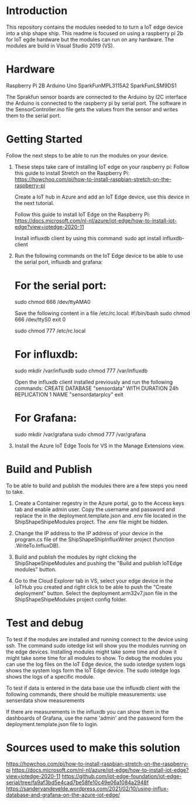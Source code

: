 # Introduction 
This repository contains the modules needed to to turn a IoT edge device into a ship shape ship. This readme is focused on using a raspberry pi 2b for IoT egde hardware but the modules can run on any hardware. The modules are build in Visual Studio 2019 (VS).

# Hardware
Raspberry Pi 2B
Arduino Uno
SparkFunMPL3115A2
SparkFunLSM9DS1

The Sprakfun sensor boards are connected to the Arduino by I2C interface the Arduino is connected to the raspberry pi by serial port. The software in the SensorController.ino file gets the values from the sensor and writes them to the serial port.

# Getting Started
Follow the next steps to be able to run the modules on your device.
1.	These steps take care of installing IoT edge on your raspberry pi:
    Follow this guide to install Stretch on the Raspberry Pi:
    https://howchoo.com/pi/how-to-install-raspbian-stretch-on-the-raspberry-pi 

    Create a IoT hub in Azure and add an IoT Edge device, use this device in the next tutorial.

    Follow this guide to install IoT Edge on the Raspberry Pi:
    https://docs.microsoft.com/nl-nl/azure/iot-edge/how-to-install-iot-edge?view=iotedge-2020-11

    Install influxdb client by using this command:
    sudo apt install influxdb-client

2.	Run the following commands on the IoT Edge device to be able to use the serial port, influxdb and grafana:
    # For the serial port:
    sudo chmod 666 /dev/ttyAMA0
    
    Save the following content in a file /etc/rc.local:
    #!/bin/bash
    sudo chmod 666 /dev/ttyS0
    exit 0

    sudo chmod 777 /etc/rc.local

    # For influxdb:
    sudo mkdir /var/influxdb
    sudo chmod 777 /var/influxdb

    Open the influxdb client installed previously and run the following commands:
    CREATE DATABASE "sensordata" WITH DURATION 24h REPLICATION 1 NAME "sensordatarplcy"
    exit

    # For Grafana:
    sudo mkdir /var/grafana
    sudo chmod 777 /var/grafana

3.  Install the Azure IoT Edge Tools for VS in the Manage Extensions view.

# Build and Publish
To be able to build and publish the modules there are a few steps you need to take.
1.  Create a Container regestry in the Azure portal, go to the Access keys tab and enable admin user.
    Copy the username and password and replace the <YourInfoHere> in the deployment.template.json and .env file located in the ShipShapeShipeModules project. The .env file might be hidden.

2.  Change the IP address to the IP address of your device in the program.cs file of the ShipShapeShipInfluxWriter project (function .WriteTo.InfluxDB).

3.  Build and publish the modules by right clicking the ShipShapeShipeModules and pushing the "Build and publish IoTEdge modules" button.

4.  Go to the Cloud Explorer tab in VS, select your edge device in the IoTHub you created and right click to be able to push the "Create deployment" button. Select the deployment.arm32v7.json file in the ShipShapeShipeModules project config folder.

# Test and debug
To test if the modules are installed and running connect to the device using ssh.
The command sudo iotedge list will show you the modules running on the edge devices. Installing modules might take some time and show it might take some time for all modules to show.
To debug the modules you can use the log files on the IoT Edge device, the sudo iotedge system logs shows the system logs form the IoT Edge device. The sudo iotedge logs <module name> shows the logs of a specific module.

To test if data is entered in the data base use the influxdb client with the following commands, there should be multiple measurements:
use senserdata
show measurements

If there are measurements in the influxdb you can show them in the dashboards of Grafana, use the name 'admin' and the password form the deployment.template.json file to login. 

# Sources used to make this solution
https://howchoo.com/pi/how-to-install-raspbian-stretch-on-the-raspberry-pi 
https://docs.microsoft.com/nl-nl/azure/iot-edge/how-to-install-iot-edge?view=iotedge-2020-11 
https://github.com/iot-edge-foundation/iot-edge-serial/tree/fa9af3bd5e4cad7be58fe10c49e06a1084a2948f
https://sandervandevelde.wordpress.com/2021/02/10/using-influx-database-and-grafana-on-the-azure-iot-edge/
